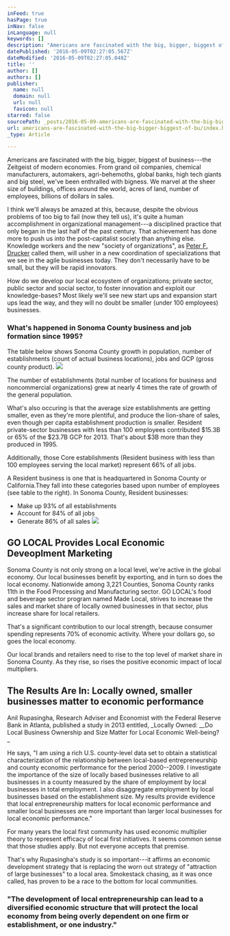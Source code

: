 ```yaml
---
inFeed: true
hasPage: true
inNav: false
inLanguage: null
keywords: []
description: "Americans are fascinated with the big, bigger, biggest of business—the Zeitgeist of modern economies. From grand oil companies, chemical manufacturers, automakers, agri-behemoths, global banks, high tech giants and big steel, we've been enthralled with bigness. We marvel at the sheer size of buildings, offices around the world, acres of land, number of employees, billions of dollars in sales."
datePublished: '2016-05-09T02:27:05.567Z'
dateModified: '2016-05-09T02:27:05.048Z'
title: ''
author: []
authors: []
publisher:
  name: null
  domain: null
  url: null
  favicon: null
starred: false
sourcePath: _posts/2016-05-09-americans-are-fascinated-with-the-big-bigger-biggest-of-bu.md
url: americans-are-fascinated-with-the-big-bigger-biggest-of-bu/index.html
_type: Article

---
```

Americans are fascinated with the big, bigger, biggest of business---the Zeitgeist of modern economies. From grand oil companies, chemical manufacturers, automakers, agri-behemoths, global banks, high tech giants and big steel, we've been enthralled with bigness. We marvel at the sheer size of buildings, offices around the world, acres of land, number of employees, billions of dollars in sales.

I think we'll always be amazed at this, because, despite the obvious problems of too big to fail (now they tell us), it's quite a human accomplishment in organizational management---a disciplined practice that only began in the last half of the past century. That achievement has done more to push us into the post-capitalist society than anything else. Knowledge workers and the new "society of organizations", as [Peter F. Drucker][0] called them, will usher in a new coordination of specializations that we see in the agile businesses today. They don't necessarily have to be small, but they will be rapid innovators.

How do we develop our local ecosystem of organizations; private sector, public sector and social sector, to foster innovation and exploit our knowledge-bases? Most likely we'll see new start ups and expansion start ups lead the way, and they will no doubt be smaller (under 100 employees) businesses.

### What's happened in Sonoma County business and job formation since 1995?

The table below shows Sonoma County growth in population, number of establishments (count of actual business locations), jobs and GCP (gross county product).
![](https://the-grid-user-content.s3-us-west-2.amazonaws.com/8c741792-99cc-48bf-b2c4-506398c41dc2.png)

The number of establishments (total number of locations for business and noncommercial organizations) grew at nearly 4 times the rate of growth of the general population.

What's also occuring is that the average size establishments are getting smaller, even as they're more plentiful, and produce the lion-share of sales, even though per capita establishment production is smaller. Resident private-sector businesses with less than 100 employees contributed $15.3B or 65% of the $23.7B GCP for 2013\. That's about $3B more than they produced in 1995\.

Additionally, those Core establishments (Resident business with less than 100 employees serving the local market) represent 66% of all jobs.

A Resident business is one that is headquartered in Sonoma County or California.They fall into these categories based upon number of employees (see table to the right). In Sonoma County, Resident businesses:

* Make up 93% of all establishments
* Account for 84% of all jobs
* Generate 86% of all sales
![](https://the-grid-user-content.s3-us-west-2.amazonaws.com/5c06e8b9-bf9d-4e6c-be95-5e6490bb1307.png)

## GO LOCAL Provides Local Economic Deveoplment Marketing

Sonoma County is not only strong on a local level, we're active in the global economy. Our local businesses benefit by exporting, and in turn so does the local economy. Nationwide among 3,221 Counties, Sonoma County ranks 11th in the Food Processing and Manufacturing sector. GO LOCAL's food and beverage sector program named Made Local, strives to increase the sales and market share of locally owned businesses in that sector, plus increase share for local retailers.

That's a significant contribution to our local strength, because consumer spending represents 70% of economic activity. Where your dollars go, so goes the local economy.

Our local brands and retailers need to rise to the top level of market share in Sonoma County. As they rise, so rises the positive economic impact of local multipliers.

## The Results Are In: Locally owned, smaller businesses matter to economic performance

Anil Rupasingha, Research Adviser and Economist with the Federal Reserve Bank in Atlanta, published a study in 2013 entitled, _Locally Owned: __Do Local Business Ownership and Size Matter for Local Economic Well-being? _

He says, "I am using a rich U.S. county-level data set to obtain a statistical characterization of the relationship between local-based entrepreneurship and county economic performance for the period 2000--2009\. I investigate the importance of the size of locally based businesses relative to all businesses in a county measured by the share of employment by local businesses in total employment. I also disaggregate employment by local businesses based on the establishment size. My results provide evidence that local entrepreneurship matters for local economic performance and smaller local businesses are more important than larger local businesses for local economic performance."

For many years the local first community has used economic multiplier theory to represent efficacy of local first initiatives. It seems common sense that those studies apply. But not everyone accepts that premise.

That's why Rupasingha's study is so important---it affirms an economic development strategy that is replacing the worn out strategy of "attraction of large businesses" to a local area. Smokestack chasing, as it was once called, has proven to be a race to the bottom for local communities.

### "The development of local entrepreneurship can lead to a diversified economic structure that will protect the local economy from being overly dependent on one firm or establishment, or one industry."

[0]: https://en.wikipedia.org/wiki/Peter_Drucker